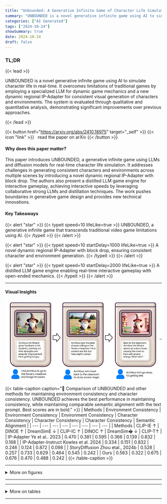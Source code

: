 ```yaml
---
title: "Unbounded: A Generative Infinite Game of Character Life Simulation"
summary: "UNBOUNDED is a novel generative infinite game using AI to simulate character life in real-time. It overcomes limitations of traditional games by employing a specialized LLM for dynamic game mechanics ....."
categories: ["AI Generated"]
tags: ["2024-10-24"]
showSummary: true
date: 2024-10-24
draft: false
---
```


### TL;DR


{{< lead >}}

UNBOUNDED is a novel generative infinite game using AI to simulate character life in real-time. It overcomes limitations of traditional games by employing a specialized LLM for dynamic game mechanics and a new dynamic regional IP-Adapter for consistent visual generation of characters and environments.  The system is evaluated through qualitative and quantitative analysis, demonstrating significant improvements over previous approaches. 

{{< /lead >}}


{{< button href="https://arxiv.org/abs/2410.18975" target="_self" >}}
{{< icon "link" >}} &nbsp; read the paper on arXiv
{{< /button >}}

#### Why does this paper matter?
This paper introduces UNBOUNDED, a generative infinite game using LLMs and diffusion models for real-time character life simulation.  It addresses challenges in generating consistent characters and environments across multiple scenes by introducing a novel dynamic regional IP-Adapter with block drop.  The authors also present a distilled LLM game engine for interactive gameplay, achieving interactive speeds by leveraging collaborative strong LLMs and distillation techniques.  The work pushes boundaries in generative game design and provides new technical innovations.
#### Key Takeaways

{{< alert "star" >}}
{{< typeit speed=10 lifeLike=true >}} UNBOUNDED, a generative infinite game that transcends traditional video game limitations using AI. {{< /typeit >}}
{{< /alert >}}

{{< alert "star" >}}
{{< typeit speed=10 startDelay=1000 lifeLike=true >}} A novel dynamic regional IP-Adapter with block drop, ensuring consistent character and environment generation. {{< /typeit >}}
{{< /alert >}}

{{< alert "star" >}}
{{< typeit speed=10 startDelay=2000 lifeLike=true >}} A distilled LLM game engine enabling real-time interactive gameplay with open-ended mechanics. {{< /typeit >}}
{{< /alert >}}

------
#### Visual Insights

![](figures/figures_1_0.png "🔼 Figure 1: An example of UNBOUNDED. We follow the life of Archibus, the user's custom wizard character. The user can interact with the generative game using natural language, and Archibus' hunger, energy and fun meters update accordingly. A spontaneous and unconstrained story unfolds while the user playing, and the character can explore new environments with a myriad of possible actions and unexpected interactions. The game runs in interactive speeds, refreshing every second.")

{{< table-caption caption="🔽 Comparison of UNBOUNDED and other methods for maintaining environment consistency and character consistency. UNBOUNDED achieves the best performance in maintaining consistency, while maintaining comparable semantic alignment with the text prompt. Best scores are in bold." >}}
| Methods | Environment Consistency | Environment Consistency | Environment Consistency | Character Consistency | Character Consistency | Character Consistency | Semantic Alignment |
| --- | --- | --- | --- | --- | --- | --- | --- |
| Methods | CLIP-IE ↑ | DINOE ↑ | DreamSimE ↓ | CLIP-IC ↑ | DINOC ↑ | DreamSim� ↓ | CLIP-T↑ |
| IP-Adapter Ye et al.. 2023 | 0.470 | 0.381 | 0.595 | 0.366 | 0.139 | 0.832 | 0.168 |
| IP-Adapter-Instruct Kowles et al. 2024 | 0.334 | 0.151 | 0.832 | 0.246 | 0.124 | 0.872 | 0.098 |
| StoryDiffusion Zhou etal., 2024b | 0.528 | 0.257 | 0.733 | 0.629 | 0.464 | 0.545 | 0.242 |
| Ours | 0.563 | 0.322 | 0.675 | 0.676 | 0.470 | 0.488 | 0.242 |
{{< /table-caption >}}

------



<details>
<summary>More on figures
</summary>


![](figures/figures_3_0.png "🔼 Figure 2: Example of UNBOUNDED. Based on an initial user input, UNBOUNDED sets up game simulation environments, and generates character actions in the environments. Users can interact with the character with natural language instructions, exploring the game with unlimited options.")

![](figures/figures_4_0.png "🔼 Figure 3: Generative game examples of UNBOUNDED. The user can insert a custom character into the game, engage with the character through natural language instructions, bring the character to different environments, and interact with it to maintain a healthy state under the games' mechanics.")

![](figures/figures_5_0.png "🔼 Figure 4: (a) Our overall image generation method. We achieve real-time image generation with LCM LORA, maintain character consistency with DreamBooth LoRAs, and introduce a regional IP-Adapter (shown in (c)) for improved environment and character consistency. (b) Our proposed dynamic mask generation separating the environment and character conditioning, preventing interference between the two.")

![](figures/figures_7_0.png "🔼 Figure 6: Overview of our user-simulation data collection process for LLM distillation. (a) We begin by collecting diverse topic and character data, filtered using ROUGE-L for diversity. (b) The World LLM and User LLM interact to generate user-simulation data through multi-round exchanges.")


</details>

------







------

<details>
<summary>More on tables
</summary>


{{< table-caption caption="🔽 Table 1: Comparison of UNBOUNDED and other methods for maintaining environment consistency and character consistency. UNBOUNDED achieves the best performance in maintaining consistency, while maintaining comparable semantic alignment with the text prompt. Best scores are in bold." >}}
{{< /table-caption >}}

{{< table-caption caption="🔽 Comparison of UNBOUNDED and other methods for maintaining environment consistency and character consistency. UNBOUNDED achieves the best performance in maintaining consistency, while maintaining comparable semantic alignment with the text prompt. Best scores are in bold." >}}
{{< /table-caption >}}

{{< table-caption caption="🔽 Table 3: Comparison of UNBOUNDED and different LLMs on serving as game engines for open-ended interactions and integrated game mechanics. We use GPT-4 to provide pairwise scores between our model and other LLMs." >}}
{{< /table-caption >}}


</details>

------

